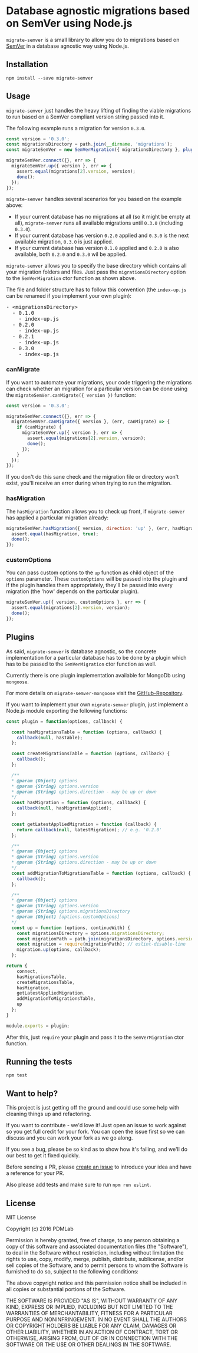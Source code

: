 # Database agnostic migrations based on SemVer using Node.js

`migrate-semver` is a small library to allow you do to migrations based on [SemVer](http://semver.org/) in a database agnostic way using Node.js.

## Installation

```
npm install --save migrate-semver
```

## Usage

`migrate-semver` just handles the heavy lifting of finding the viable migrations to run based on a SemVer compliant version string passed into it.

The following example runs a migration for version `0.3.0`.

```js
const version = '0.3.0';
const migrationsDirectory = path.join(__dirname, 'migrations');
const migrateSemVer = new SemVerMigration({ migrationsDirectory }, plugin());

migrateSemVer.connect({}, err => {
  migrateSemVer.up({ version }, err => {
    assert.equal(migrations[2].version, version);
    done();
  });
});
```

`migrate-semver` handles several scenarios for you based on the example above: 

* If your current database has no migrations at all (so it might be empty at all), `migrate-semver` runs all available migrations until `0.3.0` (including `0.3.0`).
* If your current database has version `0.2.0` applied and `0.3.0` is the next available migration, `0.3.0` is just applied.
* If your current database has version `0.1.0` applied and `0.2.0` is also available, both `0.2.0` and `0.3.0` wil be applied.

`migrate-semver` allows you to specify the base directory which contains all your migration folders and files.
Just pass the `migrationsDirectory` option to the `SemVerMigration` ctor function as shown above.

The file and folder structure has to follow this convention (the `index-up.js` can be renamed if you implement your own plugin):

<pre>
- &lt;migrationsDirectory>    
  - 0.1.0
    - index-up.js
  - 0.2.0
    - index-up.js
  - 0.2.1
    - index-up.js
  - 0.3.0 
    - index-up.js
</pre>

### canMigrate

If you want to automate your migrations, your code triggering the migrations can check whether an migration for a particular version can be done using the `migrateSemVer.canMigrate({ version })` function:

```js
const version = '0.3.0';

migrateSemVer.connect({}, err => {
  migrateSemVer.canMigrate({ version }, (err, canMigrate) => {
    if (canMigrate) {
      migrateSemVer.up({ version }, err => {
        assert.equal(migrations[2].version, version);
        done();
      });
    }
  });
});
```

If you don't do this sane check and the migration file or directory won't exist, you'll receive an error during when trying to run the migration.

### hasMigration

The `hasMigration` function allows you to check up front, if `migrate-semver` has applied a particular migration already:

```js
migrateSemVer.hasMigration({ version, direction: 'up' }, (err, hasMigration) => { 
  assert.equal(hasMigration, true);
  done();
});
```
 
### customOptions

You can pass custom options to the `up` function as child object of the `options` parameter.
These `customOptions` will be passed into the plugin and if the plugin handles them appropriately, they'll be passed into every migration (the 'how' depends on the particular plugin).
 
```js
migrateSemVer.up({ version, customOptions }, err => {
  assert.equal(migrations[2].version, version);
  done();
});
```

## Plugins

As said, `migrate-semver` is database agnostic, so the concrete implementation for a particular database has to be done by a plugin which has to be passed to the `SemVerMigration` ctor function as well.

Currently there is one plugin implementation available for MongoDb using `mongoose`.

For more details on `migrate-semver-mongoose` visit the [GitHub-Repository](https://github.com/PDMLab/migrate-semver-mongoose).

If you want to implement your own `migrate-semver` plugin, just implement a Node.js module exporting the following functions:

```js
const plugin = function(options, callback) {

  const hasMigrationsTable = function (options, callback) {
    callback(null, hasTable);
  };

  const createMigrationsTable = function (options, callback) {
    callback();
  };

  /**
  * @param {Object} options
  * @param {String} options.version
  * @param {String} options.direction - may be up or down
  */
  const hasMigration = function (options, callback) {
    callback(null, hasMigrationApplied);
  };

  const getLatestAppliedMigration = function (callback) {
    return callback(null, latestMigration); // e.g. '0.2.0'
  };

  /**
  * @param {Object} options
  * @param {String} options.version
  * @param {String} options.direction - may be up or down
  */
  const addMigrationToMigrationsTable = function (options, callback) {
    callback();
  };

  /**
  * @param {Object} options
  * @param {String} options.version
  * @param {String} options.migrationsDirectory
  * @param {Object} [options.customOptions]
  */
  const up = function (options, continueWith) {
    const migrationsDirectory = options.migrationsDirectory;
    const migrationPath = path.join(migrationsDirectory, options.version, 'index-up');
    const migration = require(migrationPath); // eslint-disable-line
    migration.up(options, callback);
  };

return {
    connect,
    hasMigrationsTable,
    createMigrationsTable,
    hasMigration,
    getLatestAppliedMigration,
    addMigrationToMigrationsTable,
    up
  };
}

module.exports = plugin;
```

After this, just `require` your plugin and pass it to the `SemVerMigration` ctor function.

## Running the tests

```
npm test
```

## Want to help?

This project is just getting off the ground and could use some help with cleaning things up and refactoring.

If you want to contribute - we'd love it! Just open an issue to work against so you get full credit for your fork. You can open the issue first so we can discuss and you can work your fork as we go along.

If you see a bug, please be so kind as to show how it's failing, and we'll do our best to get it fixed quickly.

Before sending a PR, please [create an issue](https://github.com/PDMLab/composefile/issues/new) to introduce your idea and have a reference for your PR.

Also please add tests and make sure to run `npm run eslint`.

## License

MIT License

Copyright (c) 2016 PDMLab

Permission is hereby granted, free of charge, to any person obtaining a copy
of this software and associated documentation files (the "Software"), to deal
in the Software without restriction, including without limitation the rights
to use, copy, modify, merge, publish, distribute, sublicense, and/or sell
copies of the Software, and to permit persons to whom the Software is
furnished to do so, subject to the following conditions:

The above copyright notice and this permission notice shall be included in all
copies or substantial portions of the Software.

THE SOFTWARE IS PROVIDED "AS IS", WITHOUT WARRANTY OF ANY KIND, EXPRESS OR
IMPLIED, INCLUDING BUT NOT LIMITED TO THE WARRANTIES OF MERCHANTABILITY,
FITNESS FOR A PARTICULAR PURPOSE AND NONINFRINGEMENT. IN NO EVENT SHALL THE
AUTHORS OR COPYRIGHT HOLDERS BE LIABLE FOR ANY CLAIM, DAMAGES OR OTHER
LIABILITY, WHETHER IN AN ACTION OF CONTRACT, TORT OR OTHERWISE, ARISING FROM,
OUT OF OR IN CONNECTION WITH THE SOFTWARE OR THE USE OR OTHER DEALINGS IN THE
SOFTWARE.